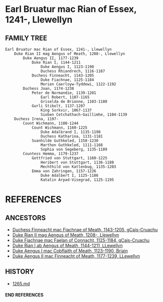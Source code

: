 # Earl Bruatur mac Rian of Essex, 1241-, Llewellyn

## FAMILY TREE 
```
Earl Bruatur mac Rian of Essex, 1241-, Llewellyn
    Duke Rian II mag Aengus of Meath, 1208-, Llewellyn
        Duke Aengus II, 1177-1239
            Duke Rian I, 1144-1211
                Duke Aengus I, 1123-1190
                Duchess Rhiandrech, 1116-1187
            Duchess Finneacht, 1143-1205
                Duke Fiachnae, 1125-1184	
                Morien Caerloyw-Tyddewi, 1122-1192
        Duchess Joan, 1174-1238
            Peter de Normandie, 1139-1201
                Earl Robert, 1107-1165
                Griselda de Brionne, 1103-1180
            Gurli Stibolt, 1137-1207
                King Sorkvir, 1067-1137
                Sioben Cetchathach-Gaillimhe, 1104-1139
	Duchess Irena, 1197-
		Count Wichmann, 1180-1244
			Count Wichmann, 1160-1225
				Duke Adalbrand I, 1135-1198
				Duchess Katharina, 1131-1181
			Suanhilde Guthkeled, 1158-1230
				Marthon Guthkeled, 1111-1168
				Sophia von Segeberg, 1135-1189
		Countess Hemma, 1179-1237
			Gottfried von Stuttgart, 1160-1225
				Heribert von Stuttgart, 1136-1188
				Mechthild von Katlenbug, 1135-1203
			Emma von Zahringen, 1157-1226
				Duke Adalbert I, 1125-1186
				Katalin Arpad-Visegrad, 1125-1195
```


# REFERENCES

## ANCESTORS
* [Duchess Finneacht mac Fiachnae of Meath, 1143-1205, gCais-Cruachu](finneacht_mac_fiachnae_1143.md)
* [Duke Rian II mag Aengus of Meath, 1208-, Llewellyn](rian_ii_mag_aengus_1208.md)
* [Duke Fiachnae mac Faelan of Connacht, 1125-1184, gCais-Cruachu](fiachnae_mac_faelan_1125.md)
* [Duke Rian I ab Aengus of Meath, 1144-1211, LLewellyn](rian_i_ab_aengus_1144.md)
* [Duke Aengus I mac Cobflaith of Meath, 1123-1190, Briain](aengus_i_mac_cobflaith_1123.md)
* [Duke Aengus II mac Finneacht of Meath, 1177-1239, LLewellyn](aengus_ii_mac_finneacht_1177.md)

## HISTORY
* [1265.md](../h/1265.md)
#### END REFERENCES